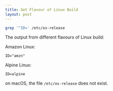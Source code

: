 ```yaml
---
title: Get Flavour of Linux Build
layout: post
---
```


```sh
grep '^ID=' /etc/os-release
```

The output from different flavours of Linux build:

Amazon Linux:

```
ID="amzn"
```

Alpine Linux:

```
ID=alpine
```

on macOS, the file `/etc/os-release` does not exist.

